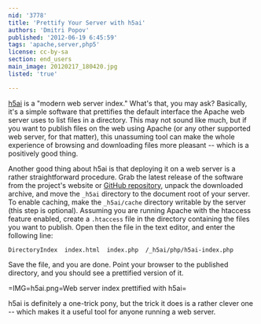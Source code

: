 ```yaml
---
nid: '3778'
title: 'Prettify Your Server with h5ai'
authors: 'Dmitri Popov'
published: '2012-06-19 6:45:59'
tags: 'apache,server,php5'
license: cc-by-sa
section: end_users
main_image: 20120217_180420.jpg
listed: 'true'

---
```

[h5ai](http://larsjung.de/h5ai/) is a "modern web server index." What's that, you may ask? Basically, it's a simple software that prettifies the default interface the Apache web server uses to list files in a directory. This may not sound like much, but if you want to publish files on the web using Apache (or any other supported web server, for that matter), this unassuming tool can make the whole experience of browsing and downloading files more pleasant -- which is a positively good thing.

<!--break-->

Another good thing about h5ai is that deploying it on a web server is a rather straightforward procedure. Grab the latest release of the software from the project's website or [GitHub repository](https://github.com/lrsjng/h5ai), unpack the downloaded archive, and move the `_h5ai` directory to the document root of your server. To enable caching, make the `_h5ai/cache` directory writable by the server (this step is optional). Assuming you are running Apache with the htaccess feature enabled, create a `.htaccess` file in the directory containing the files you want to publish. Open then the file in the text editor, and enter the following line:

	DirectoryIndex  index.html  index.php  /_h5ai/php/h5ai-index.php

Save the file, and you are done. Point your browser to the published directory, and you should see a prettified version of it.

=IMG=h5ai.png=Web server index prettified with h5ai=

h5ai is definitely a one-trick pony, but the trick it does is a rather clever one -- which makes it a useful tool for anyone running a web server.